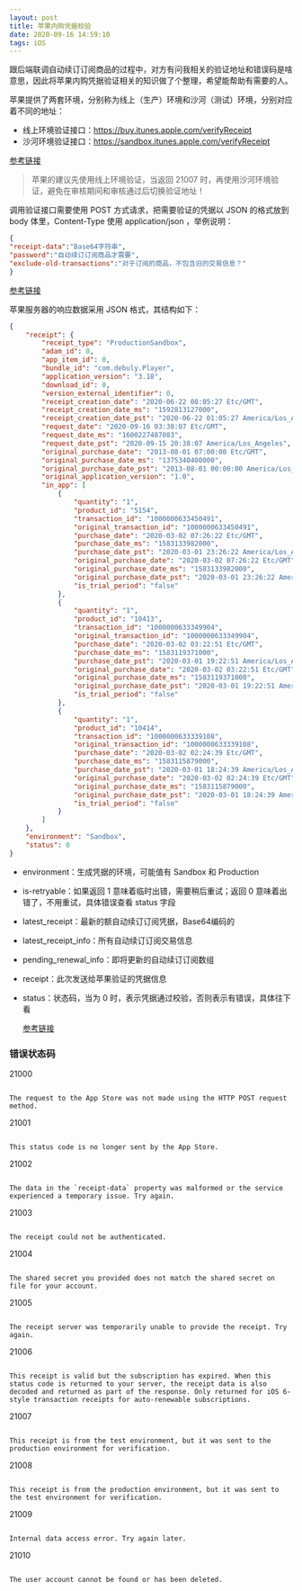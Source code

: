 ```yaml
---
layout: post
title: 苹果内购凭据校验
date: 2020-09-16 14:59:10
tags: iOS
---
```


跟后端联调自动续订订阅商品的过程中，对方有问我相关的验证地址和错误码是啥意思，因此将苹果内购凭据验证相关的知识做了个整理，希望能帮助有需要的人。



苹果提供了两套环境，分别称为线上（生产）环境和沙河（测试）环境，分别对应着不同的地址：

- 线上环境验证接口：https://buy.itunes.apple.com/verifyReceipt
- 沙河环境验证接口：https://sandbox.itunes.apple.com/verifyReceipt

[参考链接](https://developer.apple.com/documentation/appstorereceipts/verifyreceipt)

<!--more-->

> 苹果的建议先使用线上环境验证，当返回 21007 时，再使用沙河环境验证，避免在审核期间和审核通过后切换验证地址！

调用验证接口需要使用 POST 方式请求，把需要验证的凭据以 JSON 的格式放到 body 体里，Content-Type 使用 application/json ，举例说明：

```json
{
"receipt-data":"Base64字符串",
"password":"自动续订订阅商品才需要",
"exclude-old-transactions":"对于订阅的商品，不包含旧的交易信息？"
}
```

[参考链接](https://developer.apple.com/documentation/appstorereceipts/requestbody)

苹果服务器的响应数据采用 JSON 格式，其结构如下：

```json
{
    "receipt": {
        "receipt_type": "ProductionSandbox",
        "adam_id": 0,
        "app_item_id": 0,
        "bundle_id": "com.debuly.Player",
        "application_version": "3.18",
        "download_id": 0,
        "version_external_identifier": 0,
        "receipt_creation_date": "2020-06-22 08:05:27 Etc/GMT",
        "receipt_creation_date_ms": "1592813127000",
        "receipt_creation_date_pst": "2020-06-22 01:05:27 America/Los_Angeles",
        "request_date": "2020-09-16 03:38:07 Etc/GMT",
        "request_date_ms": "1600227487083",
        "request_date_pst": "2020-09-15 20:38:07 America/Los_Angeles",
        "original_purchase_date": "2013-08-01 07:00:00 Etc/GMT",
        "original_purchase_date_ms": "1375340400000",
        "original_purchase_date_pst": "2013-08-01 00:00:00 America/Los_Angeles",
        "original_application_version": "1.0",
        "in_app": [
            {
                "quantity": "1",
                "product_id": "5154",
                "transaction_id": "1000000633450491",
                "original_transaction_id": "1000000633450491",
                "purchase_date": "2020-03-02 07:26:22 Etc/GMT",
                "purchase_date_ms": "1583133982000",
                "purchase_date_pst": "2020-03-01 23:26:22 America/Los_Angeles",
                "original_purchase_date": "2020-03-02 07:26:22 Etc/GMT",
                "original_purchase_date_ms": "1583133982000",
                "original_purchase_date_pst": "2020-03-01 23:26:22 America/Los_Angeles",
                "is_trial_period": "false"
            },
            {
                "quantity": "1",
                "product_id": "10413",
                "transaction_id": "1000000633349904",
                "original_transaction_id": "1000000633349904",
                "purchase_date": "2020-03-02 03:22:51 Etc/GMT",
                "purchase_date_ms": "1583119371000",
                "purchase_date_pst": "2020-03-01 19:22:51 America/Los_Angeles",
                "original_purchase_date": "2020-03-02 03:22:51 Etc/GMT",
                "original_purchase_date_ms": "1583119371000",
                "original_purchase_date_pst": "2020-03-01 19:22:51 America/Los_Angeles",
                "is_trial_period": "false"
            },
            {
                "quantity": "1",
                "product_id": "10414",
                "transaction_id": "1000000633339108",
                "original_transaction_id": "1000000633339108",
                "purchase_date": "2020-03-02 02:24:39 Etc/GMT",
                "purchase_date_ms": "1583115879000",
                "purchase_date_pst": "2020-03-01 18:24:39 America/Los_Angeles",
                "original_purchase_date": "2020-03-02 02:24:39 Etc/GMT",
                "original_purchase_date_ms": "1583115879000",
                "original_purchase_date_pst": "2020-03-01 18:24:39 America/Los_Angeles",
                "is_trial_period": "false"
            }
        ]
    },
    "environment": "Sandbox",
    "status": 0
}
```

- environment：生成凭据的环境，可能值有 Sandbox 和 Production

- is-retryable：如果返回 1 意味着临时出错，需要稍后重试；返回 0 意味着出错了，不用重试，具体错误查看 status 字段

- latest_receipt：最新的额自动续订订阅凭据，Base64编码的

- latest_receipt_info：所有自动续订订阅交易信息

- pending_renewal_info：即将更新的自动续订订阅数组

- receipt：此次发送给苹果验证的凭据信息

- status：状态码，当为 0 时，表示凭据通过校验，否则表示有错误，具体往下看

  [参考链接](https://developer.apple.com/documentation/appstorereceipts/responsebody)

### 错误状态码

21000

```

The request to the App Store was not made using the HTTP POST request method.

```
21001
```

This status code is no longer sent by the App Store.

```
21002
```

The data in the `receipt-data` property was malformed or the service experienced a temporary issue. Try again.

```
21003
```

The receipt could not be authenticated.

```
21004
```

The shared secret you provided does not match the shared secret on file for your account.

```
21005
```

The receipt server was temporarily unable to provide the receipt. Try again.

```
21006
```

This receipt is valid but the subscription has expired. When this status code is returned to your server, the receipt data is also decoded and returned as part of the response. Only returned for iOS 6-style transaction receipts for auto-renewable subscriptions.

```
21007
```

This receipt is from the test environment, but it was sent to the production environment for verification.

```
21008
```

This receipt is from the production environment, but it was sent to the test environment for verification.

```
21009
```

Internal data access error. Try again later.

```
21010
```

The user account cannot be found or has been deleted.
```